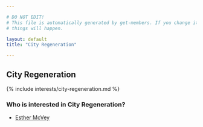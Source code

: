 ```yaml
---

# DO NOT EDIT!
# This file is automatically generated by get-members. If you change it, bad
# things will happen.

layout: default
title: "City Regeneration"

---
```


## City Regeneration

{% include interests/city-regeneration.md %}

### Who is interested in City Regeneration?


* [Esther McVey](/members/esther-mcvey.html)
